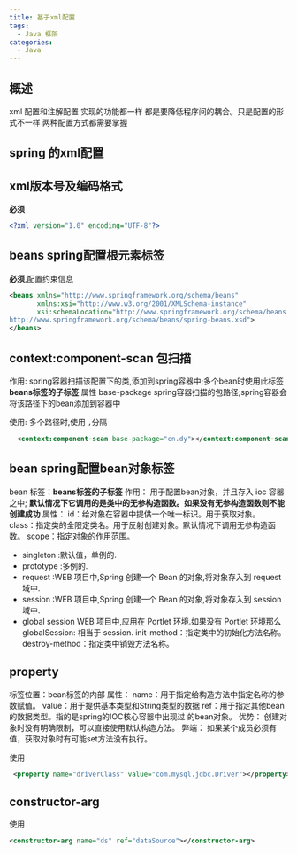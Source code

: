 ```yaml
---
title: 基于xml配置
tags:
  - Java 框架
categories:
  - Java
---
```


## 概述
xml 配置和注解配置 实现的功能都一样 
都是要降低程序间的耦合。只是配置的形式不一样 
两种配置方式都需要掌握

## spring 的xml配置

## xml版本号及编码格式
**必须**
``` xml
<?xml version="1.0" encoding="UTF-8"?>
```

## beans spring配置根元素标签
**必须**,配置约束信息
``` xml
<beans xmlns="http://www.springframework.org/schema/beans"
       xmlns:xsi="http://www.w3.org/2001/XMLSchema-instance"
       xsi:schemaLocation="http://www.springframework.org/schema/beans
http://www.springframework.org/schema/beans/spring-beans.xsd">
</beans>
```
## context:component-scan 包扫描
作用:
  spring容器扫描该配置下的类,添加到spring容器中;多个bean时使用此标签
**beans标签的子标签**
属性
  base-package spring容器扫描的包路径;spring容器会将该路径下的bean添加到容器中

使用:
多个路径时,使用 `,`分隔
``` xml
  <context:component-scan base-package="cn.dy"></context:component-scan>
```

## bean  spring配置bean对象标签
bean 标签：**beans标签的子标签**
作用： 
用于配置bean对象，并且存入 ioc 容器之中;
**默认情况下它调用的是类中的无参构造函数。如果没有无参构造函数则不能创建成功** 
属性： 
id：给对象在容器中提供一个唯一标识。用于获取对象。 
class：指定类的全限定类名。用于反射创建对象。默认情况下调用无参构造函数。 
scope：指定对象的作用范围。 
* singleton :默认值，单例的. 
* prototype :多例的. 
* request :WEB 项目中,Spring 创建一个 Bean 的对象,将对象存入到 request 域中. 
* session :WEB 项目中,Spring 创建一个 Bean 的对象,将对象存入到 session 域中. 
* global session 
WEB 项目中,应用在 Portlet 环境.如果没有 Portlet 环境那么 
globalSession: 相当于 session. 
init-method：指定类中的初始化方法名称。 
destroy-method：指定类中销毁方法名称。 

##  property
标签位置：bean标签的内部
属性：
name：用于指定给构造方法中指定名称的参数赋值。
value：用于提供基本类型和String类型的数据
ref：用于指定其他bean的数据类型。指的是spring的IOC核心容器中出现过		的bean对象。
优势：
创建对象时没有明确限制，可以直接使用默认构造方法。
弊端：
如果某个成员必须有值，获取对象时有可能set方法没有执行。

使用
``` xml
 <property name="driverClass" value="com.mysql.jdbc.Driver"></property>
```
##  constructor-arg
使用
``` xml
<constructor-arg name="ds" ref="dataSource"></constructor-arg>
```






